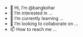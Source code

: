 - 👋 Hi, I’m @bangkohar
- 👀 I’m interested in ...
- 🌱 I’m currently learning ...
- 💞️ I’m looking to collaborate on ...
- 📫 How to reach me ...

<!---
bangkohar/bangkohar is a ✨ special ✨ repository because its `README.md` (this file) appears on your GitHub profile.
You can click the Preview link to take a look at your changes.
--->
